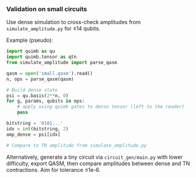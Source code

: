 ### Validation on small circuits

Use dense simulation to cross-check amplitudes from `simulate_amplitude.py` for ≤14 qubits.

Example (pseudo):
```python
import quimb as qu
import quimb.tensor as qtn
from simulate_amplitude import parse_qasm

qasm = open('small.qasm').read()
n, ops = parse_qasm(qasm)

# Build dense state
psi = qu.basis(2**n, 0)
for g, params, qubits in ops:
    # apply using quimb gates to dense tensor (left to the reader)
    pass

bitstring = '0101...'
idx = int(bitstring, 2)
amp_dense = psi[idx]

# Compare to TN amplitude from simulate_amplitude.py
```

Alternatively, generate a tiny circuit via `circuit_gen/main.py` with lower difficulty, export QASM, then compare amplitudes between dense and TN contractions. Aim for tolerance ≤1e-6.


